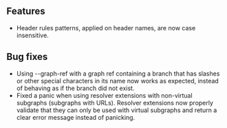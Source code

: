 ## Features

- Header rules patterns, applied on header names, are now case insensitive.

## Bug fixes

- Using --graph-ref with a graph ref containing a branch that has slashes or other special characters in its name now works as expected, instead of behaving as if the branch did not exist.
- Fixed a panic when using resolver extensions with non-virtual subgraphs (subgraphs with URLs). Resolver extensions now properly validate that they can only be used with virtual subgraphs and return a clear error message instead of panicking.
